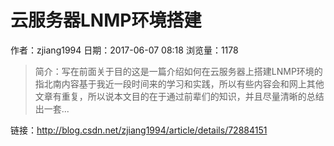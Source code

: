 # 云服务器LNMP环境搭建
作者：zjiang1994
日期：2017-06-07 08:18
浏览量：1178
> 简介：写在前面关于目的这是一篇介绍如何在云服务器上搭建LNMP环境的指北南内容基于我近一段时间来的学习和实践，所以有些内容会和网上其他文章有重复，所以说本文目的在于通过前辈们的知识，并且尽量清晰的总结出一套...

 链接：http://blog.csdn.net/zjiang1994/article/details/72884151
